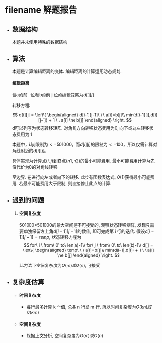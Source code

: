 # filename 解题报告

- ## 数据结构

  本题并未使用特殊的数据结构

- ## 算法

  本题是计算编辑距离的变体. 编辑距离的计算运用动态规划.

  #### 编辑距离

  设a的前 i 位和b的前 j 位的编辑距离为$d[i][j]$
  
  
  
  转移方程:
  
  
  $$
d[i][j] = \left\{
  \begin{aligned}
d[i-1][j-1]\ \ \ a[i]=b[j]\\
  min(d[i-1][j],d[i][j-1]) + 1 \ \ a[i] \ne b[j]
\end{aligned}
  \right.
  $$
  d可以列写为状态转移矩阵. 对角线方向转移状态费用为0, 向下或向左转移状态费用为 1
  
  
  
  本题中，i与j限制为$<=$501000，而$d[i][j]$的限制为$<=$100，所以仅需计算对角线附近的$d[i][j]$。
  
  
  
  具体实现为计算点$(i,j)$到终点$(n1,n2)$的最小可能费用. 最小可能费用计算为先沿代价为0的对角线转移
  
  至边界. 在进行向左或者向下的转移. 此步有函数表达式, $O(1)$获得最小可能费用. 若最小可能费用大于限制, 则直接停止此点的计算.
  
  

- ## 遇到的问题

  1. #### 空间复杂度

     501000*501000的最大空间是不可接受的, 观察状态转移矩阵, 发现只需要单独保留左上角$d[i-1][j-1]$的数值, 即可完成第 i 行的迭代. 假设$d[i-1][j-1]=temp$, 状态转移方程为
     $$
     for\ i \ from\ 0\ to\ len(a)-1\\
     for\ j \ from\ 0\ to\ len(b)-1\\
     d[i] = \left\{
     \begin{aligned}
     temp\ \ \ a[i]=b[j]\\
     min(d[i-1],d[i]) + 1 \ \ a[i] \ne b[j]
     \end{aligned}
     \right.
     $$
     

     此方法下空间复杂度为$O(m)或O(n)$, 可接受

- ## 复杂度估算

  - #### 时间复杂度

    - 每行最多计算 k 个值, 总共 n 行或 m 行. 所以时间复杂度为$O(kn)或O(km)$

  - #### 空间复杂度

    - 根据上文分析, 空间复杂度为$O(m)或O(n)$